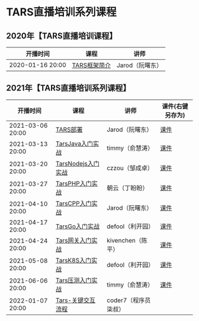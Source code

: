 # TARS直播培训系列课程


## 2020年【TARS直播培训课程】

| 开播时间         | 课程      | 讲师              |
| ---------------- | --------- | ----------------- |
| 2020-01-16 20:00 | [TARS框架简介](https://www.bilibili.com/video/BV1MJ411E7Gb)  | Jarod（阮曙东）   |


## 2021年【TARS直播培训系列课程】

| 开播时间         | 课程      | 讲师              |课件(右键另存为)              |
| ---------------- | --------- | ----------------- |----------------- |
| 2021-03-06 20:00 | [TARS部署](https://www.bilibili.com/video/BV1Wz4y1178G)  | Jarod（阮曙东）   |[课件](https://github.com/TarsCloud/TarsDocs/blob/master/video/TARS%E9%83%A8%E7%BD%B2.pptx) |
| 2021-03-13 20:00 | [TarsJava入门实战](https://www.bilibili.com/video/BV145411K7eb)  | timmy（俞慧涛）   |[课件](https://github.com/TarsCloud/TarsDocs/blob/master/video/TarsJava%E5%85%A5%E9%97%A8%E5%AE%9E%E6%88%98.pdf) |
| 2021-03-20 20:00 | [TarsNodejs入门实战](https://www.bilibili.com/video/BV1Tz4y127fK)   | czzou（邹成卓）                  |[课件](https://github.com/TarsCloud/TarsDocs/blob/master/video/TARS%20Nodejs%E5%85%A5%E9%97%A8.pptx) |
| 2021-03-27 20:00 | [TarsPHP入门实战](https://www.bilibili.com/video/BV1yb4y1Q7Su)   | 朝云（丁盼盼）    |[课件](https://github.com/TarsCloud/TarsDocs/blob/master/video/TarsPHP%E5%85%A5%E9%97%A8%E5%AE%9E%E6%88%98.pptx) |
| 2021-04-10 20:00 | [TarsCPP入门实战](https://www.bilibili.com/video/BV1ZK4y1m7UE)   | Jarod（阮曙东）   |[课件](https://github.com/TarsCloud/TarsDocs/blob/master/video/TARSCPP%E5%85%A5%E9%97%A8%E5%AE%9E%E6%88%98.pptx) |
| 2021-04-17 20:00 | [TarsGo入门实战](https://www.bilibili.com/video/BV13X4y137mt)    | defool（利开园）   |[课件](https://github.com/TarsCloud/TarsDocs/blob/master/video/TarsGo%E5%85%A5%E9%97%A8%E5%AE%9E%E6%88%98.pptx) |
| 2021-04-24 20:00 | [Tars网关入门实战](https://www.bilibili.com/video/BV1AK411c73R)  | kivenchen（陈平） |[课件](https://github.com/TarsCloud/TarsDocs/blob/master/video/Tars%E7%BD%91%E5%85%B3%E5%85%A5%E9%97%A8%E5%AE%9E%E6%88%98.pptx) |
| 2021-05-08 20:00 | [TarsK8S入门实战](https://www.bilibili.com/video/BV1rN411f7TX) | defool（利开园）  |[课件](https://github.com/TarsCloud/TarsDocs/blob/master/video/Tars%20K8S%E9%83%A8%E7%BD%B2.pptx)  |
| 2021-06-06 20:00 | [Tars压测入门实战](https://www.bilibili.com/video/BV1V64y1R7aJ)  | timmy（俞慧涛）              |[课件](https://github.com/TarsCloud/TarsDocs/blob/master/video/Tars%E5%8E%8B%E6%B5%8B%E5%85%A5%E9%97%A8%E5%AE%9E%E6%88%98.pptx)   |
| 2022-01-07 20:00 | [Tars-关键交互流程](https://www.ixigua.com/i7050381752505893412/)  | coder7（程序员柒叔）              |  |
